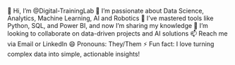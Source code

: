 👋 Hi, I’m @Digital-TrainingLab
👀 I’m passionate about Data Science, Analytics, Machine Learning, AI and Robotics
🌱 I’ve mastered tools like Python, SQL, and Power BI, and now I’m sharing my knowledge
💞️ I’m looking to collaborate on data-driven projects and AI solutions
📫 Reach me via Email or LinkedIn
😄 Pronouns: They/Them
⚡ Fun fact: I love turning complex data into simple, actionable insights!

<!---
Digital-TrainingLab/Digital-TrainingLab is a ✨ special ✨ repository because its `README.md` (this file) appears on your GitHub profile.
You can click the Preview link to take a look at your changes.
--->
